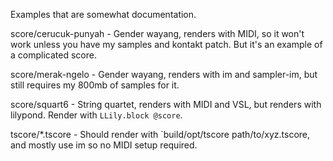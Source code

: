 Examples that are somewhat documentation.

score/cerucuk-punyah - Gender wayang, renders with MIDI, so it won't work
unless you have my samples and kontakt patch.  But it's an example of a
complicated score.

score/merak-ngelo - Gender wayang, renders with im and sampler-im, but still
requires my 800mb of samples for it.

score/squart6 - String quartet, renders with MIDI and VSL, but renders with
lilypond.  Render with `LLily.block @score`.

tscore/*.tscore - Should render with `build/opt/tscore path/to/xyz.tscore,
and mostly use im so no MIDI setup required.
